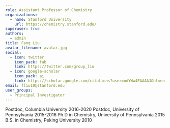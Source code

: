 ```yaml
---
role: Assistant Professor of Chemistry
organizations:
  - name: Stanford University
    url: https://chemistry.stanford.edu/
superuser: true
authors:
  - admin
title: Fang Liu
avatar_filename: avatar.jpg
social:
  - icon: twitter
    icon_pack: fab
    link: https://twitter.com/group_liu
  - icon: google-scholar
    icon_pack: ai
    link: https://scholar.google.com/citations?user=odYWw4EAAAAJ&hl=en
email: fliu10@stanford.edu
user_groups:
  - Principal Investigator
---
```

Postdoc, Columbia University 2016-2020
Postdoc, University of Pennsylvania 2015-2016
Ph.D in Chemistry, University of Pennsylvania 2015
B.S. in Chemistry, Peking University 2010


